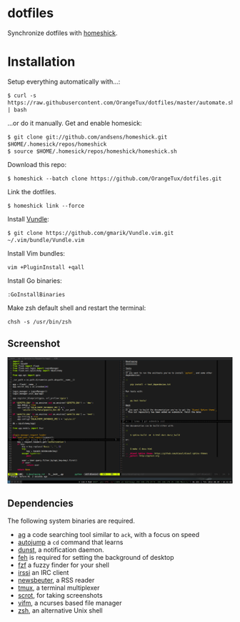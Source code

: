 dotfiles
========
Synchronize dotfiles with [homeshick][homeshick].

Installation
============
Setup everything automatically with...:

    $ curl -s https://raw.githubusercontent.com/OrangeTux/dotfiles/master/automate.sh | bash

...or do it manually. Get and enable homesick:

    $ git clone git://github.com/andsens/homeshick.git $HOME/.homesick/repos/homeshick
    $ source $HOME/.homesick/repos/homeshick/homeshick.sh

Download this repo:
    
    $ homeshick --batch clone https://github.com/OrangeTux/dotfiles.git

Link the dotfiles.
    
    $ homeshick link --force

Install [Vundle][vundle]:

    $ git clone https://github.com/gmarik/Vundle.vim.git ~/.vim/bundle/Vundle.vim

Install Vim bundles:

    vim +PluginInstall +qall

Install Go binaries:

    :GoInstallBinaries

Make zsh default shell and restart the terminal:

    chsh -s /usr/bin/zsh

Screenshot
----------
![Screenshot](screenshot.png?raw=true "Screenshot")

Dependencies
------------
The following system binaries are required.

* [ag][ag] a code searching tool similar to `ack`, with a focus on speed
* [autojump][autojump] a `cd` command that learns
* [dunst][dunst], a notification daemon.
* [feh][feh] is required for setting the background of desktop
* [fzf][fzf] a fuzzy finder for your shell
* [irssi][irssi] an IRC client
* [newsbeuter][newsbeuter], a RSS reader
* [tmux][tmux], a terminal multiplexer
* [scrot][scrot], for taking screenshots
* [vifm][vifm], a ncurses based file manager
* [zsh][zsh], an alternative Unix shell

[ag]:https://github.com/ggreer/the_silver_searcher
[autojump]:https://github.com/joelthelion/autojump
[dunst]:http://knopwob.org/dunst/index.html
[feh]:http://feh.finalrewind.org/
[fzf]:https://github.com/junegunn/fzf
[irssi]:http://www.irssi.org/
[newsbeuter]:http://www.newsbeuter.org/
[tmux]:http://tmux.sourceforge.net/
[scrot]:https://launchpad.net/ubuntu/+source/scrot
[vifm]:http://vifm.sourceforge.net/
[zsh]:http://www.zsh.org/

[homeshick]:https://github.com/andsens/homeshick
[vundle]:https://github.com/gmarik/Vundle.vim
